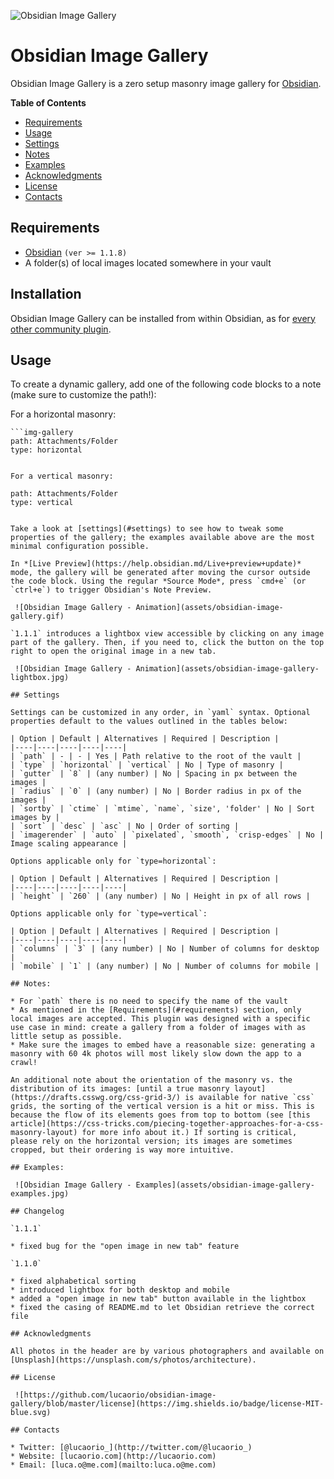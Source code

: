 ![Obsidian Image Gallery](assets/obsidian-image-gallery-header.jpg)

# Obsidian Image Gallery

Obsidian Image Gallery is a zero setup masonry image gallery for [Obsidian](https://obsidian.md/).

**Table of Contents**

- [Requirements](#requirements)
- [Usage](#usage)
- [Settings](#settings)
- [Notes](#notes)
- [Examples](#examples)
- [Acknowledgments](#acknowledgments)
- [License](#license)
- [Contacts](#contacts)

## Requirements

- [Obsidian](https://obsidian.md/) `(ver >= 1.1.8)`
- A folder(s) of local images located somewhere in your vault

## Installation

Obsidian Image Gallery can be installed from within Obsidian, as for [every other community plugin](https://help.obsidian.md/Advanced+topics/Community+plugins#Discover+and+install+community+plugins).

## Usage

To create a dynamic gallery, add one of the following code blocks to a note (make sure to customize the path!):

For a horizontal masonry:

````
```img-gallery
path: Attachments/Folder
type: horizontal
````

```

For a vertical masonry:
```

```img-gallery
path: Attachments/Folder
type: vertical
```

```

Take a look at [settings](#settings) to see how to tweak some properties of the gallery; the examples available above are the most minimal configuration possible.

In *[Live Preview](https://help.obsidian.md/Live+preview+update)* mode, the gallery will be generated after moving the cursor outside the code block. Using the regular *Source Mode*, press `cmd+e` (or `ctrl+e`) to trigger Obsidian's Note Preview.

 ![Obsidian Image Gallery - Animation](assets/obsidian-image-gallery.gif)

`1.1.1` introduces a lightbox view accessible by clicking on any image part of the gallery. Then, if you need to, click the button on the top right to open the original image in a new tab.

 ![Obsidian Image Gallery - Animation](assets/obsidian-image-gallery-lightbox.jpg)

## Settings

Settings can be customized in any order, in `yaml` syntax. Optional properties default to the values outlined in the tables below:

| Option | Default | Alternatives | Required | Description |
|----|----|----|----|----|
| `path` | - | - | Yes | Path relative to the root of the vault |
| `type` | `horizontal` | `vertical` | No | Type of masonry |
| `gutter` | `8` | (any number) | No | Spacing in px between the images |
| `radius` | `0` | (any number) | No | Border radius in px of the images |
| `sortby` | `ctime` | `mtime`, `name`, `size', 'folder' | No | Sort images by |
| `sort` | `desc` | `asc` | No | Order of sorting |
| `imagerender` | `auto` | `pixelated`, `smooth`, `crisp-edges` | No | Image scaling appearance |

Options applicable only for `type=horizontal`:

| Option | Default | Alternatives | Required | Description |
|----|----|----|----|----|
| `height` | `260` | (any number) | No | Height in px of all rows |

Options applicable only for `type=vertical`:

| Option | Default | Alternatives | Required | Description |
|----|----|----|----|----|
| `columns` | `3` | (any number) | No | Number of columns for desktop |
| `mobile` | `1` | (any number) | No | Number of columns for mobile |

## Notes:

* For `path` there is no need to specify the name of the vault
* As mentioned in the [Requirements](#requirements) section, only local images are accepted. This plugin was designed with a specific use case in mind: create a gallery from a folder of images with as little setup as possible.
* Make sure the images to embed have a reasonable size: generating a masonry with 60 4k photos will most likely slow down the app to a crawl!

An additional note about the orientation of the masonry vs. the distribution of its images: [until a true masonry layout](https://drafts.csswg.org/css-grid-3/) is available for native `css` grids, the sorting of the vertical version is a hit or miss. This is because the flow of its elements goes from top to bottom (see [this article](https://css-tricks.com/piecing-together-approaches-for-a-css-masonry-layout) for more info about it.) If sorting is critical, please rely on the horizontal version; its images are sometimes cropped, but their ordering is way more intuitive.

## Examples:

 ![Obsidian Image Gallery - Examples](assets/obsidian-image-gallery-examples.jpg)

## Changelog

`1.1.1`

* fixed bug for the "open image in new tab" feature

`1.1.0`

* fixed alphabetical sorting
* introduced lightbox for both desktop and mobile
* added a "open image in new tab" button available in the lightbox
* fixed the casing of README.md to let Obsidian retrieve the correct file

## Acknowledgments

All photos in the header are by various photographers and available on [Unsplash](https://unsplash.com/s/photos/architecture).

## License

 ![https://github.com/lucaorio/obsidian-image-gallery/blob/master/license](https://img.shields.io/badge/license-MIT-blue.svg)

## Contacts

* Twitter: [@lucaorio_](http://twitter.com/@lucaorio_)
* Website: [lucaorio.com](http://lucaorio.com)
* Email: [luca.o@me.com](mailto:luca.o@me.com)
```
